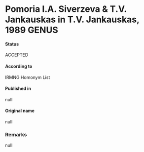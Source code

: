 Pomoria I.A. Siverzeva & T.V. Jankauskas in T.V. Jankauskas, 1989 GENUS
=======

#### Status
ACCEPTED

#### According to
IRMNG Homonym List

#### Published in
null

#### Original name
null

### Remarks
null